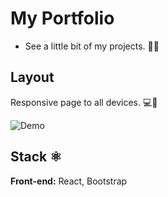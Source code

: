 
# My Portfolio 

- See a little bit of my projects. 👨‍💻


## Layout

Responsive page to all devices. 💻📱

![Demo](https://drive.google.com/file/d/1M-QE2dWB19FrS6ehJwVBH3j2B968ns5Z/view)
## Stack ⚛️

**Front-end:** React, Bootstrap
